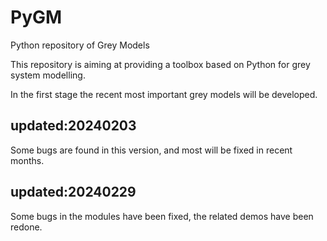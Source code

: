 # PyGM
Python repository of Grey Models

This repository is aiming at providing a toolbox based on Python for grey system modelling. 

In the first stage the recent most important grey models will be developed.

## updated:20240203

Some bugs are found in this version, and most will be fixed in recent months.

## updated:20240229

Some bugs in the modules have been fixed, the related demos have been redone.

